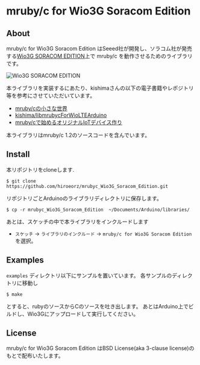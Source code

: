 # mruby/c for Wio3G Soracom Edition

## About
mruby/c for Wio3G Soracom Edition はSeeed社が開発し、ソラコム社が発売する[Wio3G SORACOM EDITION](https://soracom.jp/products/module/wio_3g_soracom_edition/)上で mruby/c を動作させるためのライブラリです。

![Wio3G SORACOM EDITION](https://soracom.jp/img/products_wio_3g_soracom_edition.png, "画像")

本ライブラリを実装するにあたり、kishimaさんの以下の電子書籍やレポジトリ等を参考にさせていただいています。
* [mruby/cの小さな世界](https://silentworlds.info/2018/09/17/post-620/)
* [kishima/libmrubycForWioLTEArduino](https://github.com/kishima/libmrubycForWioLTEArduino)
* [mruby/cで始めるオリジナルIoTデバイス作り](https://magazine.rubyist.net/articles/0059/0059-original_mrubyc_iot_device.html)

本ライブラリはmruby/c 1.2のソースコードを含んでいます。

## Install

本リポジトリをcloneします.

```
$ git clone https://github.com/hiroeorz/mrubyc_Wio3G_Soracom_Edition.git
```

リポジトリごとArduinoのライブラリディレクトリに保存します。

```
$ cp -r mrubyc_Wio3G_Soracom_Edition  ~/Documents/Arduino/libraries/
```

あとは、スケッチの中で本ライブラリをインクルードします

* `スケッチ` -> `ライブラリのインクルード` -> `mruby/c for Wio3G Soracom Edition` を選択。

## Examples

`examples` ディレクトリ以下にサンプルを置いています。
各サンプルのディレクトリに移動し

```
$ make
```

とすると、rubyのソースからCのソースを吐き出します。
あとはArduino上でビルドし、Wio3Gにアップロードして実行してください。

## License
mruby/c for Wio3G Soracom Edition はBSD License(aka 3-clause license)のもとで配布いたします。
